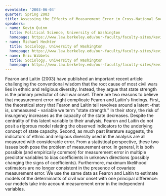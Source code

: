 ```yaml
---
eventdate: '2003-06-04'
quarter: Spring 2003
title: Assessing the Effects of Measurement Error in Cross-National Social Research
speakers:
- name: Kevin Quinn
  title: Political Science, University of Washington
  homepage: https://www.law.berkeley.edu/our-faculty/faculty-sites/kevin-m-quinn/
- name: Michael Hechter
  title: Sociology, University of Washington
  homepage: https://www.law.berkeley.edu/our-faculty/faculty-sites/kevin-m-quinn/
- name: Eric Wibbels
  title: Sociology, University of Washington
  homepage: https://www.law.berkeley.edu/our-faculty/faculty-sites/kevin-m-quinn/
---
```

Fearon and Laitin (2003) have published an important recent article challenging the conventional wisdom that the root cause of most civil wars lies in ethnic and religious diversity. Instead, they argue that state strength is the primary predictor of civil war onset. There are two reasons to believe that measurement error might complicate Fearon and Laitin's findings. First, the theoretical story that Fearon and Laitin tell revolves around a latent -that is, unmeasured - variable we term &quot;state strength.&quot; In their story, the risk of insurgency increases as the capacity of the state decreases. Despite the centrality of this latent variable to their analysis, Fearon and Laitin do not posit a rigorous model relating the observed indicators to the underlying concept of state capacity. Second, as much past literature suggests, the indicators of ethnic and religious diversity used in the analysis are all measured with considerable error. From a statistical perspective, these two issues both pose the problem of measurement error. In general, it is both possible (and empirically common) for measurement error in multiple predictor variables to bias coefficients in unknown directions (possibly changing the signs of coefficients). Furthermore, maximum likelihood estimators are no longer consistent in the presence of covariate measurement error. We use the same data as Fearon and Laitin to estimate models of the determinants of civil war onset with one principal difference: our models take into account measurement error in the independent variables.